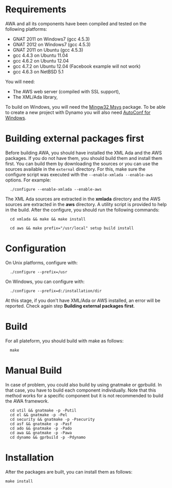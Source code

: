 # Requirements #

AWA and all its components have been compiled and tested on the
following platforms:

  * GNAT 2011 on Windows7 (gcc 4.5.3)
  * GNAT 2012 on Windows7 (gcc 4.5.3)
  * GNAT 2011 on Ubuntu (gcc 4.5.3)
  * gcc 4.4.3 on Ubuntu 11.04
  * gcc 4.6.2 on Ubuntu 12.04
  * gcc 4.7.2 on Ubuntu 12.04  (Facebook example will not work)
  * gcc 4.6.3 on NetBSD 5.1

You will need:

  * The AWS web server (compiled with SSL support),
  * The XML/Ada library,

To build on Windows, you will need the [Mingw32 Msys](http://www.mingw.org/) package.  To be able to create a new project with Dynamo you will also need [AutoConf for Windows](http://gnuwin32.sourceforge.net/packages/autoconf.htm).

# Building external packages first #

Before building AWA, you should have installed the XML Ada and the AWS
packages.  If you do not have them, you should build them and install them first.  You can build them by downloading the sources or you can
use the sources available in the `external` directory.  For this,
make sure the configure script was executed with the
`--enable-xmlada --enable-aws` options.  For example:

```
  ./configure --enable-xmlada --enable-aws
```

The XML Ada sources are extracted in the **xmlada** directory and
the AWS sources are extracted in the **aws** directory.  A utility script
is provided to help in the build.  After the configure, you should
run the following commands:

```
  cd xmlada && make && make install

  cd aws && make prefix="/usr/local" setup build install
```


# Configuration #

On Unix platforms, configure with:

```
  ./configure --prefix=/usr
```

On Windows, you can configure with:

```
  ./configure --prefix=d:/installation/dir
```

At this stage, if you don't have XML/Ada or AWS installed, an
error will be reported.  Check again step **Building external packages first**.

# Build #

For all plateform, you should build with make as follows:

```
  make
```

# Manual Build #

In case of problem, you could also build by using gnatmake or gprbuild.
In that case, you have to build each component individually.
Note that this method works for a specific component but it is not
recommended to build the AWA framework.

```
  cd util && gnatmake -p -Putil
  cd el && gnatmake -p -Pel
  cd security && gnatmake -p -Psecurity
  cd asf && gnatmake -p -Pasf
  cd ado && gnatmake -p -Pado
  cd awa && gnatmake -p -Pawa
  cd dynamo && gprbuild -p -Pdynamo
```

# Installation #

After the packages are built, you can install them as follows:

```
make install
```